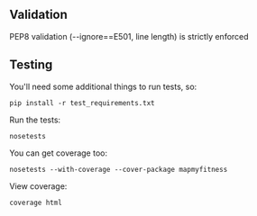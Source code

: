 ## Validation

PEP8 validation (--ignore==E501, line length) is strictly enforced

## Testing

You'll need some additional things to run tests, so:

    pip install -r test_requirements.txt

Run the tests:

    nosetests

You can get coverage too:

    nosetests --with-coverage --cover-package mapmyfitness

View coverage:

    coverage html
